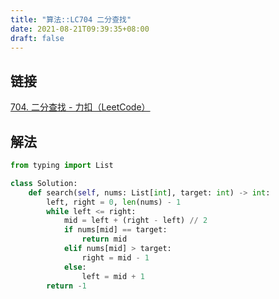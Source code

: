 ```yaml
---
title: "算法::LC704 二分查找"
date: 2021-08-21T09:39:35+08:00
draft: false
---
```


## 链接

[704. 二分查找 - 力扣（LeetCode）](https://leetcode-cn.com/problems/binary-search/)

## 解法

```python
from typing import List

class Solution:
    def search(self, nums: List[int], target: int) -> int:
        left, right = 0, len(nums) - 1
        while left <= right:
            mid = left + (right - left) // 2
            if nums[mid] == target:
                return mid
            elif nums[mid] > target:
                right = mid - 1
            else:
                left = mid + 1
        return -1
```
